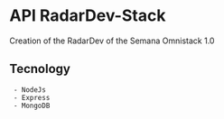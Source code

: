# API RadarDev-Stack

Creation of the RadarDev of the Semana Omnistack 1.0

## Tecnology

```
 - NodeJs
 - Express
 - MongoDB
```
